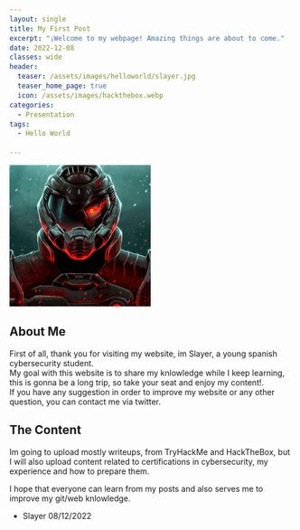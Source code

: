 ```yaml
---
layout: single
title: My First Post
excerpt: "¡Welcome to my webpage! Amazing things are about to come."
date: 2022-12-08
classes: wide
header:
  teaser: /assets/images/helloworld/slayer.jpg
  teaser_home_page: true
  icon: /assets/images/hackthebox.webp
categories:
  - Presentation
tags:
  - Hello World
  
---
```

![](/assets/images/helloworld/HelloWorld.png)

## About Me

First of all, thank you for visiting my website, im Slayer, a young spanish cybersecurity student.\
My goal with this website is to share my knlowledge while I keep learning, this is gonna be a long trip, so take your seat and enjoy my content!.\
If you have any suggestion in order to improve my website or any other question, you can contact me via twitter.

## The Content

Im going to upload mostly writeups, from TryHackMe and HackTheBox, but I will also upload content related to certifications in cybersecurity, my experience and how to prepare them.

I hope that everyone can learn from my posts and also serves me to improve my git/web knlowledge.

- Slayer 08/12/2022






